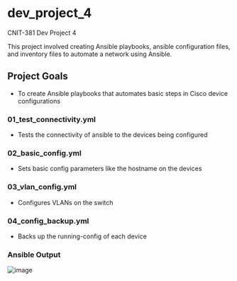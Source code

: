 # dev_project_4
CNIT-381 Dev Project 4

This project involved creating Ansible playbooks, ansible configuration files, and inventory files to automate a network using Ansible.

## Project Goals
* To create Ansible playbooks that automates basic steps in Cisco device configurations

### 01_test_connectivity.yml
* Tests the connectivity of ansible to the devices being configured

### 02_basic_config.yml
* Sets basic config parameters like the hostname on the devices

### 03_vlan_config.yml
* Configures VLANs on the switch

### 04_config_backup.yml
* Backs up the running-config of each device


### Ansible Output
![image](https://github.com/user-attachments/assets/5647cd49-52f7-43c2-993a-2e7c4e89d4a2)
